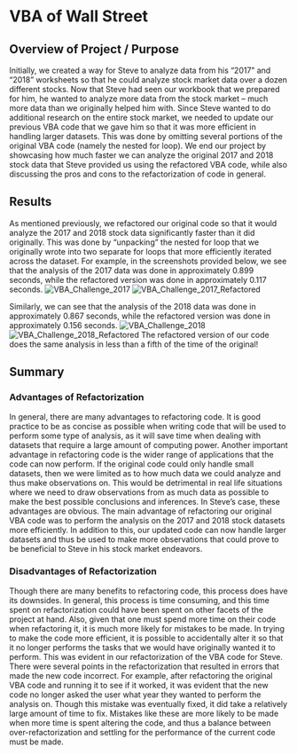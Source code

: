 # VBA of Wall Street

## Overview of Project / Purpose
Initially, we created a way for Steve to analyze data from his “2017” and “2018” worksheets so that he could analyze stock market data over a dozen different stocks.  Now that Steve had seen our workbook that we prepared for him, he wanted to analyze more data from the stock market – much more data than we originally helped him with. Since Steve wanted to do additional research on the entire stock market, we needed to update our previous VBA code that we gave him so that it was more efficient in handling larger datasets.  This was done by omitting several portions of the original VBA code (namely the nested for loop).  We end our project by showcasing how much faster we can analyze the original 2017 and 2018 stock data that Steve provided us using the refactored VBA code, while also discussing the pros and cons to the refactorization of code in general.

## Results
As mentioned previously, we refactored our original code so that it would analyze the 2017 and 2018 stock data significantly faster than it did originally.  This was done by “unpacking” the nested for loop that we originally wrote into two separate for loops that more efficiently iterated across the dataset.  For example, in the screenshots provided below, we see that the analysis of the 2017 data was done in approximately 0.899 seconds, while the refactored version was done in approximately 0.117 seconds. 
![VBA_Challenge_2017](https://user-images.githubusercontent.com/115128743/199390575-716a5532-8df2-41de-b3d7-f532df4aee74.png)
![VBA_Challenge_2017_Refactored](https://user-images.githubusercontent.com/115128743/199390608-03ec48e0-8bb2-4c3c-b95f-2b45406248b2.png)

Similarly, we can see that the analysis of the 2018 data was done in approximately 0.867 seconds, while the refactored version was done in approximately 0.156 seconds. 
![VBA_Challenge_2018](https://user-images.githubusercontent.com/115128743/199390677-82f750a6-e372-48bc-a975-21c08d325694.png)
![VBA_Challenge_2018_Refactored](https://user-images.githubusercontent.com/115128743/199390688-9c67b4a1-cf92-40a8-bb98-0b2e99ddd11b.png)
The refactored version of our code does the same analysis in less than a fifth of the time of the original!  

## Summary
### Advantages of Refactorization
In general, there are many advantages to refactoring code.  It is good practice to be as concise as possible when writing code that will be used to perform some type of analysis, as it will save time when dealing with datasets that require a large amount of computing power.  Another important advantage in refactoring code is the wider range of applications that the code can now perform.  If the original code could only handle small datasets, then we were limited as to how much data we could analyze and thus make observations on.  This would be detrimental in real life situations where we need to draw observations from as much data as possible to make the best possible conclusions and inferences.  In Steve’s case, these advantages are obvious.  The main advantage of refactoring our original VBA code was to perform the analysis on the 2017 and 2018 stock datasets more efficiently.  In addition to this, our updated code can now handle larger datasets and thus be used to make more observations that could prove to be beneficial to Steve in his stock market endeavors.  	
	
### Disadvantages of Refactorization																
Though there are many benefits to refactoring code, this process does have its downsides.  In general, this process is time consuming, and this time spent on refactorization could have been spent on other facets of the project at hand.  Also, given that one must spend more time on their code when refactoring it, it is much more likely for mistakes to be made.  In trying to make the code more efficient, it is possible to accidentally alter it so that it no longer performs the tasks that we would have originally wanted it to perform.  This was evident in our refactorization of the VBA code for Steve.  There were several points in the refactorization that resulted in errors that made the new code incorrect.  For example, after refactoring the original VBA code and running it to see if it worked, it was evident that the new code no longer asked the user what year they wanted to perform the analysis on.  Though this mistake was eventually fixed, it did take a relatively large amount of time to fix.  Mistakes like these are more likely to be made when more time is spent altering the code, and thus a balance between over-refactorization and settling for the performance of the current code must be made.   
